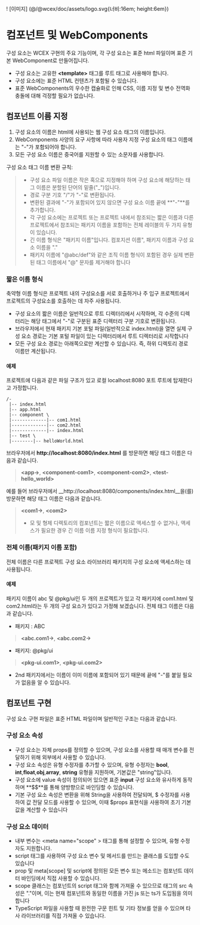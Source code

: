 <!--DESC: {icon:{name:"explore"},id:1} -->

! [이미지] (@/@wcex/doc/assets/logo.svg{너비:16em; height:6em})

# 컴포넌트 및 WebComponents

구성 요소는 WCEX 구현의 주요 기능이며, 각 구성 요소는 표준 html 파일이며 표준 기본 WebComponent로 만들어집니다.
- 구성 요소는 고유한 **\<template\>** 태그를 루트 태그로 사용해야 합니다.
- 구성 요소에는 표준 HTML 컨텐츠가 포함될 수 있습니다.
- 표준 WebComponents의 우수한 캡슐화로 인해 CSS, 이름 지정 및 변수 전역화 충돌에 대해 걱정할 필요가 없습니다.

## 컴포넌트 이름 지정
1. 구성 요소의 이름은 html에 사용되는 웹 구성 요소 태그의 이름입니다.
2. WebComponents 사양의 요구 사항에 따라 사용자 지정 구성 요소의 태그 이름에는 "-"가 포함되어야 합니다.
3. 모든 구성 요소 이름은 중국어를 지원할 수 있는 소문자를 사용합니다.

구성 요소 태그 이름 변환 규칙:
> - 구성 요소 파일 이름은 작은 혹으로 지정해야 하며 구성 요소에 해당하는 태그 이름은 분할된 단어의 밑줄("_")입니다.
> - 경로 구분 기호 "/"가 "-"로 변환됩니다.
> - 변환된 결과에 "-"가 포함되어 있지 않으면 구성 요소 이름 끝에 **"-"**를 추가합니다.
> - 각 구성 요소에는 프로젝트 또는 프로젝트 내에서 참조되는 짧은 이름과 다른 프로젝트에서 참조되는 패키지 이름을 포함하는 전체 레이블의 두 가지 유형이 있습니다.
> - 긴 이름 형식은 "패키지 이름"입니다. 컴포지션 이름", 패키지 이름과 구성 요소 이름을 "."
> - 패키지 이름에 "@abc/def"와 같은 조직 이름 형식이 포함된 경우 실제 변환된 태그 이름에서 "@" 문자를 제거해야 합니다

### 짧은 이름 형식
축약형 이름 형식은 프로젝트 내의 구성요소를 서로 호출하거나 주 입구 프로젝트에서 프로젝트의 구성요소를 호출하는 데 자주 사용됩니다.
- 구성 요소의 짧은 이름은 일반적으로 루트 디렉터리에서 시작하며, 각 수준의 디렉터리는 해당 태그에서 "-"로 구분된 표준 디렉터리 구분 기호로 변환됩니다.
- 브라우저에서 현재 패키지 기본 포털 파일(일반적으로 index.html)을 열면 실제 구성 요소 경로는 기본 포털 파일이 있는 디렉터리에서 루트 디렉터리로 시작합니다
- 모든 구성 요소 경로는 아래쪽으로만 계산할 수 있습니다. 즉, 하위 디렉토리 경로 이름만 계산됩니다.

#### 예제
프로젝트에 다음과 같은 파일 구조가 있고 로컬 localhost:8080 포트 루트에 탑재한다고 가정합니다.
```text
/-
 |-- index.html
 |-- app.html
 |-- component \
 |-------------|-- com1.html
 |-------------|-- com2.html
 |-------------|-- index.html
 |-- test \
 |--------|-- helloWorld.html 
```

브라우저에서 __http://localhost:8080/index.html__ 를 방문하면 해당 태그 이름은 다음과 같습니다.

> **\<app-\>**, **\<component-com1\>**, **\<component-com2\>**, **\<test-hello_world\>**

예를 들어 브라우저에서 __http://localhost:8080/components/index.html__을(를) 방문하면 해당 태그 이름은 다음과 같습니다.

> **\<com1-\>**, **\<com2\>**
> - 모 및 형제 디렉토리의 컴포넌트는 짧은 이름으로 액세스할 수 없거나, 액세스가 필요한 경우 긴 이름 이름 지정 형식이 필요합니다.

### 전체 이름(패키지 이름 포함)
전체 이름은 다른 프로젝트 구성 요소 라이브러리 패키지의 구성 요소에 액세스하는 데 사용됩니다.

#### 예제
패키지 이름이 abc 및 @pkg/ui인 두 개의 프로젝트가 있고 각 패키지에 com1.html 및 com2.html라는 두 개의 구성 요소가 있다고 가정해 보겠습니다. 전체 태그 이름은 다음과 같습니다.

- 패키지 : ABC
> **\<abc.com1-\>**, **\<abc.com2-\>**

- 패키지: @pkg/ui
> **\<pkg-ui.com1\>**, **\<pkg-ui.com2\>**

- 2nd 패키지에서는 이름이 이미 이름에 포함되어 있기 때문에 끝에 "-"를 붙일 필요가 없음을 알 수 있습니다.

## 컴포넌트 구현
구성 요소 구현 파일은 표준 HTML 파일이며 일반적인 구조는 다음과 같습니다.

<div><wcex-doc.com-playground files="['component/index.html','component/app.html','component/com.html','component/com.ts']"></wcex-doc.com-playground></div>

### 구성 요소 속성
- 구성 요소는 자체 props를 정의할 수 있으며, 구성 요소를 사용할 때 매개 변수를 전달하기 위해 외부에서 사용할 수 있습니다.
- 구성 요소 속성은 유형 수정자를 추가할 수 있으며, 유형 수정자는 **bool**, **int**,**float**,**obj**,**array**, **string** 유형을 지원하며, 기본값은 "string"입니다. 
- 구성 요소에 value 속성이 정의되어 있으면 표준 __input__ 구성 요소와 유사하게 동작하며 **$$**를 통해 양방향으로 바인딩할 수 있습니다.
- 기본 구성 요소 속성은 변환을 위해 String을 사용하여 전달되며, $ 수정자를 사용하여 값 전달 모드를 사용할 수 있으며, 이때 $props 표현식을 사용하여 초기 기본값을 계산할 수 있습니다

### 구성 요소 데이터
- 내부 변수는 \<meta name="scope" \> 태그를 통해 설정할 수 있으며, 유형 수정자도 지원합니다.
- script 태그를 사용하여 구성 요소 변수 및 메서드를 만드는 클래스를 도입할 수도 있습니다
- prop 및 meta[scope] 및 script에 정의된 모든 변수 또는 메소드는 컴포넌트 데이터 바인딩에서 직접 사용할 수 있습니다.
- scope 클래스는 컴포넌트의 script 태그와 함께 가져올 수 있으므로 태그의 src 속성은 "."이며, 이는 현재 컴포넌트와 동일한 이름을 가진 js 또는 ts가 도입됨을 의미합니다
- TypeScript 파일을 사용할 때 완전한 구문 힌트 및 기타 정보를 얻을 수 있으며 타사 라이브러리를 직접 가져올 수 있습니다.
